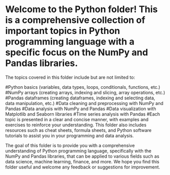 # Welcome to the Python folder! This is a comprehensive collection of important topics in Python programming language with a specific focus on the NumPy and Pandas libraries.

The topics covered in this folder include but are not limited to:

#Python basics (variables, data types, loops, conditionals, functions, etc.)
#NumPy arrays (creating arrays, indexing and slicing, array operations, etc.)
#Pandas dataframes (creating dataframes, indexing and selecting data, data manipulation, etc.)
#Data cleaning and preprocessing with NumPy and Pandas
#Data analysis with NumPy and Pandas
#Data visualization with Matplotlib and Seaborn libraries
#Time series analysis with Pandas
#Each topic is presented in a clear and concise manner, with examples and exercises to reinforce your understanding. This folder also includes resources such as cheat sheets, formula sheets, and Python software tutorials to assist you in your programming and data analysis.

The goal of this folder is to provide you with a comprehensive understanding of Python programming language, specifically with the NumPy and Pandas libraries, that can be applied to various fields such as data science, machine learning, finance, and more. We hope you find this folder useful and welcome any feedback or suggestions for improvement.
